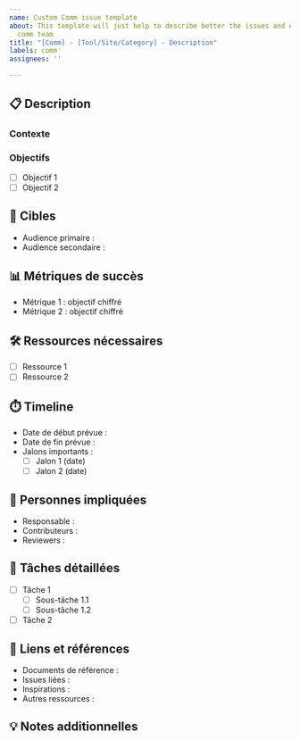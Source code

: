 ```yaml
---
name: Custom Comm issue template
about: This template will just help to describe better the issues and elements for
  comm team
title: "[Comm] - [Tool/Site/Category] - Description"
labels: comm'
assignees: ''

---
```


## 📋 Description
<!-- Décrivez clairement l'objectif et le contexte de cette action de communication -->

### Contexte
<!-- Expliquez pourquoi cette action est nécessaire et son importance dans la stratégie globale -->

### Objectifs
<!-- Listez les objectifs mesurables de cette action -->
- [ ] Objectif 1
- [ ] Objectif 2

## 🎯 Cibles
<!-- Identifiez précisément les audiences visées -->
- Audience primaire :
- Audience secondaire :

## 📊 Métriques de succès
<!-- Définissez comment mesurer le succès de cette action -->
- Métrique 1 : objectif chiffré
- Métrique 2 : objectif chiffré

## 🛠️ Ressources nécessaires
<!-- Listez tout ce qui sera nécessaire pour accomplir cette tâche -->
- [ ] Ressource 1
- [ ] Ressource 2

## ⏱️ Timeline
- Date de début prévue : 
- Date de fin prévue :
- Jalons importants :
  - [ ] Jalon 1 (date)
  - [ ] Jalon 2 (date)

## 👥 Personnes impliquées
- Responsable :
- Contributeurs :
- Reviewers :

## 📝 Tâches détaillées
<!-- Décomposez l'action en tâches concrètes -->
- [ ] Tâche 1
    - [ ] Sous-tâche 1.1
    - [ ] Sous-tâche 1.2
- [ ] Tâche 2

## 🔗 Liens et références
<!-- Ajoutez tous les liens pertinents -->
- Documents de référence :
- Issues liées :
- Inspirations : 
- Autres ressources :

## 💡 Notes additionnelles
<!-- Ajoutez toute information complémentaire pertinente -->
